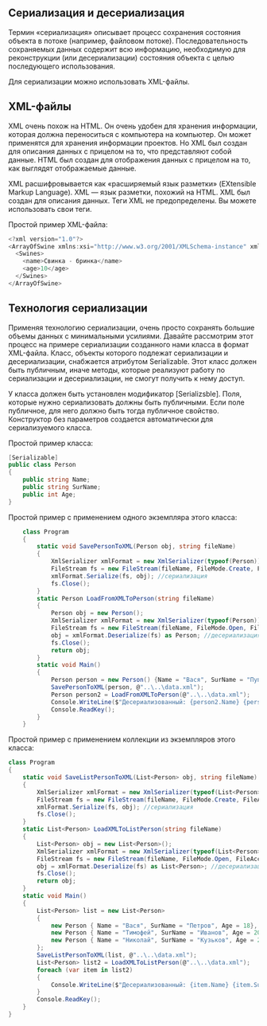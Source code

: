 ## Сериализация и десериализация

Термин «сериализация» описывает процесс сохранения состояния объекта в потоке (например, файловом потоке). Последовательность сохраняемых данных содержит всю информацию, необходимую для реконструкции (или десериализации) состояния объекта с целью последующего использования. 

Для сериализации можно использовать XML-файлы.

## XML-файлы
XML очень похож на HTML. Он очень удобен для хранения информации, которая должна переноситься с компьютера на компьютер. Он может применятся для хранения информации проектов. Но XML был создан для описания данных с прицелом на то, что представляют собой данные. HTML был создан для отображения данных с прицелом на то, как выглядят отображаемые данные.

XML расшифровывается как «расширяемый язык разметки» (EXtensible Markup Language). XML — язык разметки, похожий на HTML. XML был создан для описания данных. Теги XML не предопределены. Вы можете использовать свои теги.

Простой пример XML-файла:
```csharp
<?xml version="1.0"?>
<ArrayOfSwine xmlns:xsi="http://www.w3.org/2001/XMLSchema-instance" xmlns:xsd="http://www.w3.org/2001/XMLSchema">
  <Swines>
    <name>Свинка - бринка</name>
    <age>10</age>
  </Swines>
</ArrayOfSwine>
```

## Технология сериализации

Применяя технологию сериализации, очень просто сохранять большие объемы данных с минимальными усилиями. Давайте рассмотрим этот процесс на примере сериализации созданного нами класса в формат XML-файла. Класс, объекты которого подлежат сериализации и десериализации, снабжается атрибутом Serializable. Этот класс должен быть публичным, иначе методы, которые реализуют работу по сериализации и десериализации, не смогут получить к нему доступ.

У класса должен быть установлен модификатор [Serializsble]. Поля, которые нужно сериализовать должны быть публичными. Если поле публичное, для него должно быть тогда публичное свойство. Конструктор без параметров создается автоматически для сериализуемого класса.

Простой пример класса:
```csharp
[Serializable]
public class Person
{
    public string Name;
    public string SurName;
    public int Age;
}
```
Простой пример с применением одного экземпляра этого класса:
```csharp
    class Program
    {
        static void SavePersonToXML(Person obj, string fileName)
        {
            XmlSerializer xmlFormat = new XmlSerializer(typeof(Person)); //формат сериализации
            FileStream fs = new FileStream(fileName, FileMode.Create, FileAccess.Write); //файловый поток
            xmlFormat.Serialize(fs, obj); //сериализация
            fs.Close();
        }
        static Person LoadFromXMLToPerson(string fileName)
        {
            Person obj = new Person();
            XmlSerializer xmlFormat = new XmlSerializer(typeof(Person)); //формат сериализации
            FileStream fs = new FileStream(fileName, FileMode.Open, FileAccess.Read); //файловый поток
            obj = xmlFormat.Deserialize(fs) as Person; //десериализация
            fs.Close(); 
            return obj;
        }
        static void Main()
        {
            Person person = new Person() {Name = "Вася", SurName = "Пупкин", Age = 23};
            SavePersonToXML(person, @"..\..\data.xml");
            Person person2 = LoadFromXMLToPerson(@"..\..\data.xml");
            Console.WriteLine($"Десериализованный: {person2.Name} {person2.SurName} {person2.Age} лет");
            Console.ReadKey();
        }
    }
```
Простой пример с применением коллекции из экземпляров этого класса:
```csharp
class Program
{
    static void SaveListPersonToXML(List<Person> obj, string fileName)
    {
        XmlSerializer xmlFormat = new XmlSerializer(typeof(List<Person>)); //формат сериализации
        FileStream fs = new FileStream(fileName, FileMode.Create, FileAccess.Write); //файловый поток
        xmlFormat.Serialize(fs, obj); //сериализация
        fs.Close();
    }
    static List<Person> LoadXMLToListPerson(string fileName)
    {
        List<Person> obj = new List<Person>();
        XmlSerializer xmlFormat = new XmlSerializer(typeof(List<Person>)); //формат сериализации
        FileStream fs = new FileStream(fileName, FileMode.Open, FileAccess.Read); //файловый поток
        obj = xmlFormat.Deserialize(fs) as List<Person>; //десериализация
        fs.Close(); 
        return obj;
    }
    static void Main()
    {
        List<Person> list = new List<Person>
        {
            new Person { Name = "Вася", SurName = "Петров", Age = 18}, 
            new Person { Name = "Тимофей", SurName = "Иванов", Age = 20}, 
            new Person { Name = "Николай", SurName = "Кузьков", Age = 24}, 
        };
        SaveListPersonToXML(list, @"..\..\data.xml");
        List<Person> list2 = LoadXMLToListPerson(@"..\..\data.xml");
        foreach (var item in list2)
        {
            Console.WriteLine($"Десериализованный: {item.Name} {item.SurName} {item.Age} лет");
        }
        Console.ReadKey();
    }
}
```




